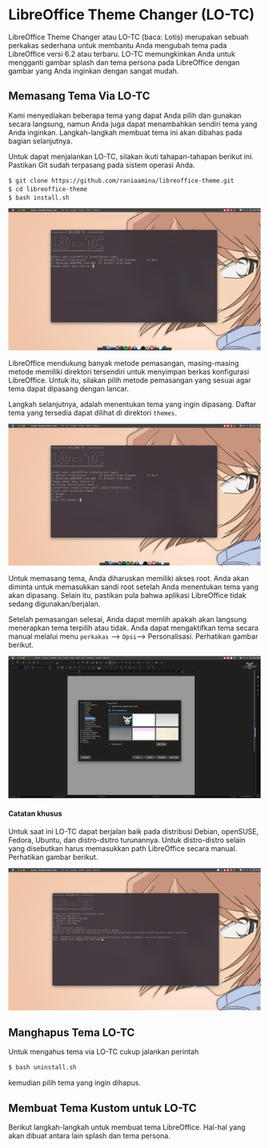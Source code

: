 # LibreOffice Theme Changer (LO-TC)

LibreOffice Theme Changer atau LO-TC (baca: Lotis) merupakan sebuah perkakas sederhana untuk membantu Anda mengubah tema pada LibreOffice versi 6.2 atau terbaru. LO-TC memungkinkan Anda untuk mengganti gambar splash dan tema persona pada LibreOffice dengan gambar yang Anda inginkan dengan sangat mudah.

## Memasang Tema Via LO-TC

Kami menyediakan beberapa tema yang dapat Anda pilih dan gunakan secara langsung, namun Anda juga dapat menambahkan sendiri tema yang Anda inginkan. Langkah-langkah membuat tema ini akan dibahas pada bagian selanjutnya.

Untuk dapat menjalankan LO-TC, silakan ikuti tahapan-tahapan berikut ini. Pastikan Git sudah terpasang pada sistem operasi Anda.
```bash
$ git clone https://github.com/raniaamina/libreoffice-theme.git
$ cd libreoffice-theme
$ bash install.sh
```
![Memilih Metode Pemasangan](img/img-1.png)

LibreOffice mendukung banyak metode pemasangan, masing-masing metode memiliki direktori tersendiri untuk menyimpan berkas konfigurasi LibreOffice. Untuk itu, silakan pilih metode pemasangan yang sesuai agar tema dapat dipasang dengan lancar.

Langkah selanjutnya, adalah menentukan tema yang ingin dipasang. Daftar tema yang tersedia dapat dilihat di direktori `themes`.

![Memilih Tema](img/img-2.png)

Untuk memasang tema, Anda diharuskan memiliki akses root. Anda akan diminta untuk memasukkan sandi root setelah Anda menentukan tema yang akan dipasang. Selain itu, pastikan pula bahwa aplikasi LibreOffice tidak sedang digunakan/berjalan.

Setelah pemasangan selesai, Anda dapat memlih apakah akan langsung menerapkan tema terpilih atau tidak. Anda dapat mengaktifkan tema secara manual melalui menu `perkakas` --> `Opsi`--> Personalisasi. Perhatikan gambar berikut.

![Aktivasi Manual](img/img-5.png)

#### Catatan khusus

Untuk saat ini LO-TC dapat berjalan baik pada distribusi Debian, openSUSE, Fedora, Ubuntu, dan distro-dsitro turunannya. Untuk distro-distro selain yang disebutkan harus memasukkan path LibreOffice secara manual. Perhatikan gambar berikut.

![Input Path Secara Manual](img/img-6.png)


## Manghapus Tema LO-TC

Untuk mengahus tema via LO-TC cukup jalankan perintah

```bash
$ bash uninstall.sh
```

kemudian pilih tema yang ingin dihapus.

## Membuat Tema Kustom untuk LO-TC

Berikut langkah-langkah untuk membuat tema LibreOffice. Hal-hal yang akan dibuat antara lain splash dan tema persona.
